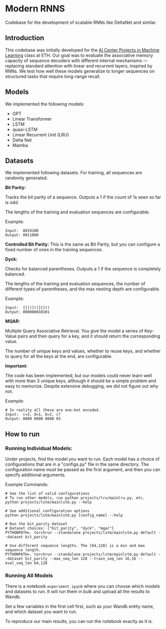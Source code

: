 # Modern RNNS

Codebase for the development of scalable RNNs like DeltaNet and similar.

## Introduction

This codebase was initially developed for the [AI Center Projects in Machine Learning](https://ai.ethz.ch/education/courses/projects-ml-research.html) class at ETH. Our goal was to evaluate the associative memory capacity of sequence decoders with different internal mechanisms — replacing standard attention with linear and recurrent layers, inspired by RNNs.  We test how well these models generalize to longer sequences on structured tasks that require long-range recall.

## Models

We implemented the following models:
- GPT
- Linear Transformer
- LSTM
- quasi-LSTM
- Linear Recurrent Unit (LRU)
- Delta Net
- Mamba

## Datasets

We implemented following datasets. For training, all sequences are randomly generated.

**Bit Parity:**

Tracks the bit parity of a sequence. Outputs a 1 if the count of 1s seen so far is odd.

The lengths of the training and evaluation sequences are configurable.

Example:
```
Input:  0010100
Output: 0011000
```

**Controlled Bit Parity:**
This is the same as Bit Parity, but you can configure a fixed number of ones in the training sequences.

**Dyck:**

Checks for balanced parentheses. Outputs a 1 if the sequence is completely balanced.

The lengths of the training and evaluation sequences, the number of different types of parentheses, and the max nesting depth are configurable.

Example:
```
Input:  {[()]()}[]()
Output: 000000010101
```

**MQAR:**

Multiple Query Associative Retrieval. You give the model a series of Key-Value pairs and then query for a key, and it should return the corresponding value.

The number of unique keys and values, whether to reuse keys, and whether to query for all the keys at the end, are configurable.

**Important:**

The code has been implemented, but our models could never learn well with more than 3 unique keys, although it should be a simple problem and easy to memorize. Despite extensive debugging, we did not figure out why not.

Example:
```
# In reality all these are one-hot encoded.
Input:  c=3, d=1, b=2, c?
Output: 0000 0000 0000 03
```

## How to run

### Running Individual Models:

Under projects, find the model you want to run. Each model has a choice of configurations that are in a "configs.py" file in the same directory. The configuration name must be passed as the first argument, and then you can specify additional arguments.

Example Commands:
```
# See the list of valid configurations
# To run other models, run python projects/lru/mainlru.py, etc.
python projects/lstm/mainlstm.py --help

# See additional configuration options
python projects/lstm/mainlstm.py [config_name] --help

# Run the bit_parity dataset
# Dataset choices: ["bit_parity", "dyck", "mqar"]
PYTHONPATH=. torchrun --standalone projects/lstm/mainlstm.py default --dataset bit_parity

# Use different sequence lengths. The [64,128] is a min and max sequence length. 
PYTHONPATH=. torchrun --standalone projects/lstm/mainlstm.py default --dataset bit_parity --max_seq_len 128 --train_seq_len 16,16 --eval_seq_len 64,128
```

### Running All Models

There is a notebook ```experiment.ipynb``` where you can choose which models and datasets to run. It will run them in bulk and upload all the results to Wandb.

Set a few variables in the first cell first, such as your Wandb entity name, and which dataset you want to run.

To reproduce our main results, you can run the notebook exactly as it is.